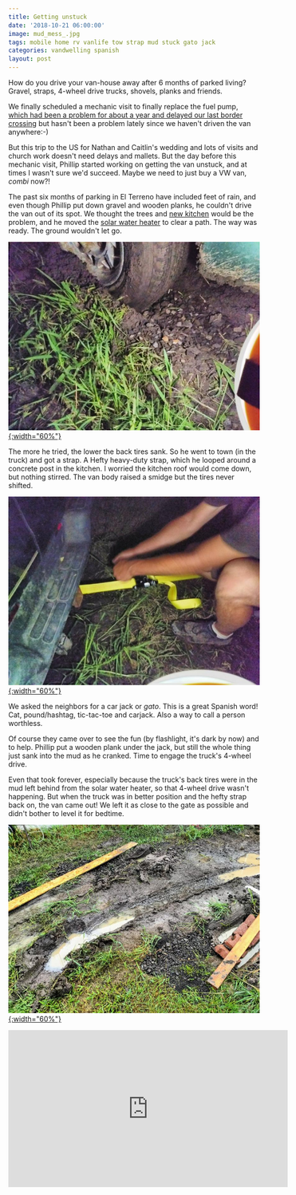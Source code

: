 ```yaml
---
title: Getting unstuck
date: '2018-10-21 06:00:00'
image: mud_mess_.jpg
tags: mobile home rv vanlife tow strap mud stuck gato jack
categories: vandwelling spanish
layout: post
---
```


How do you drive your van-house away after 6 months of parked living? Gravel, straps, 4-wheel drive trucks, shovels, planks and friends.

We finally scheduled a mechanic visit to finally replace the fuel pump, [which had been a problem for about a year and delayed our last border crossing](http://www.annalisagross.com/home/no-va) but hasn't been a problem lately since we haven't driven the van anywhere:-)

But this trip to the US for Nathan and Caitlin's wedding and lots of visits and church work doesn't need delays and mallets. But the day before this mechanic visit, Phillip started working on getting the van unstuck, and at times I wasn't sure we'd succeed. Maybe we need to just buy a VW van, *combi* now?!

The past six months of parking in El Terreno have included feet of rain, and even though Phillip put down gravel and wooden planks, he couldn't drive the van out of its spot. We thought the trees and [new kitchen](https://reverdecer.annalisagross.com/2018/10/16/welcome-to-our-kitchen/) would be the problem, and he moved the [solar water heater](https://reverdecer.annalisagross.com/2018/10/10/we-have-a-water-heater/) to clear a path. The way was ready. The ground wouldn't let go.

[![](/images/tire_sink_.jpg){:width="60%"}](/images/tire_sink.jpg)

The more he tried, the lower the back tires sank. So he went to town (in the truck) and got a strap. A Hefty heavy-duty strap, which he looped around a concrete post in the kitchen. I worried the kitchen roof would come down, but nothing stirred. The van body raised a smidge but the tires never shifted.

[![](/images/ratchet_.jpg){:width="60%"}](/images/ratchet.jpg)

We asked the neighbors for a car jack or *gato*. This is a great Spanish word! Cat, pound/hashtag, tic-tac-toe and carjack. Also a way to call a person worthless. 

Of course they came over to see the fun  (by flashlight, it's dark by now) and to help. Phillip put a wooden plank under the jack, but still the whole thing just sank into the mud as he cranked. Time to engage the truck's 4-wheel drive.

Even that took forever, especially because the truck's back tires were in the mud left behind from the solar water heater, so that 4-wheel drive wasn't happening. But when the truck was in better position and the hefty strap back on, the van came out! We left it as close to the gate as possible and didn't bother to level it for bedtime.

[![](/images/mud_mess2_.jpg){:width="60%"}](/images/mud_mess2.jpg)

<iframe width="560" height="315" src="https://www.youtube-nocookie.com/embed/OQGzADKOI50" frameborder="0" allow="autoplay; encrypted-media" allowfullscreen></iframe>